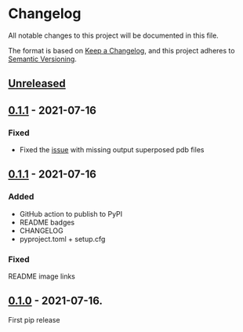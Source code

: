 # Changelog
All notable changes to this project will be documented in this file.

The format is based on [Keep a Changelog](https://keepachangelog.com/en/1.0.0/),
and this project adheres to [Semantic Versioning](https://semver.org/spec/v2.0.0.html).

## [Unreleased]

## [0.1.1] - 2021-07-16
### Fixed
- Fixed the [issue](https://github.com/TurtleTools/caretta/issues/15) with missing output superposed pdb files

## [0.1.1] - 2021-07-16
### Added
- GitHub action to publish to PyPI
- README badges
- CHANGELOG
- pyproject.toml + setup.cfg

### Fixed
README image links


## [0.1.0] - 2021-07-16.
First pip release


[Unreleased]: https://github.com/TurtleTools/caretta/compare/v0.1.1...HEAD
[0.1.1]: https://github.com/TurtleTools/caretta/compare/v0.1.0...v0.1.1
[0.1.0]: https://github.com/TurtleTools/caretta/releases/tag/v0.1.0

